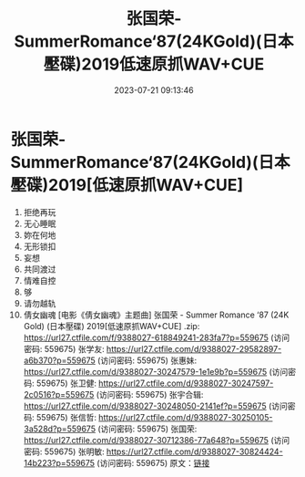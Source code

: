 ﻿---
title: 张国荣-SummerRomance‘87(24KGold)(日本壓碟)2019低速原抓WAV+CUE
date: 2023-07-21 09:13:46
categories: WAV车载音乐、镜像
tags: 华语中文
---
# 张国荣-SummerRomance‘87(24KGold)(日本壓碟)2019[低速原抓WAV+CUE]

01. 拒绝再玩
02. 无心睡眠
03. 妳在何地
04. 无形锁扣
05. 妄想
06. 共同渡过
07. 情难自控
08. 够
09. 请勿越轨
10. 倩女幽魂 [电影《倩女幽魂》主题曲]
张国荣 - Summer Romance ‘87 (24K Gold) (日本壓碟) 2019[低速原抓WAV+CUE]
.zip: https://url27.ctfile.com/f/9388027-618849241-283fa7?p=559675
(访问密码: 559675)
张学友: https://url27.ctfile.com/d/9388027-29582897-a6b370?p=559675
(访问密码: 559675)
张惠妹: https://url27.ctfile.com/d/9388027-30247579-1e1e9b?p=559675
(访问密码: 559675)
张卫健: https://url27.ctfile.com/d/9388027-30247597-2c0516?p=559675
(访问密码: 559675)
张宇合辑: https://url27.ctfile.com/d/9388027-30248050-2141ef?p=559675
(访问密码: 559675)
张信哲: https://url27.ctfile.com/d/9388027-30250105-3a528d?p=559675
(访问密码: 559675)
张国荣: https://url27.ctfile.com/d/9388027-30712386-77a648?p=559675
(访问密码: 559675)
张明敏: https://url27.ctfile.com/d/9388027-30824424-14b223?p=559675
(访问密码: 559675)
原文：[链接](https://blog.sina.com.cn/s/blog_1647c7e76010312rz.html)
